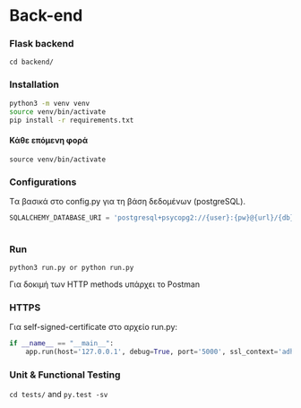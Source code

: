 # Back-end

### Flask backend
`cd backend/`

### Installation
```bash
python3 -m venv venv
source venv/bin/activate
pip install -r requirements.txt
```

#### Κάθε επόμενη φορά
`source venv/bin/activate`

### Configurations

Tα βασικά στο config.py για τη βάση δεδομένων (postgreSQL).

```python
SQLALCHEMY_DATABASE_URI = 'postgresql+psycopg2://{user}:{pw}@{url}/{db}'.format(user='postgres', pw='root',
                                                                                  url='127.0.0.1', db='soft_eng_db')
```

### Run
`python3 run.py or python run.py`

Για δοκιμή των HTTP methods υπάρχει το Postman

### HTTPS

Για self-signed-certificate στο αρχείο run.py:

```python
if __name__ == "__main__":
    app.run(host='127.0.0.1', debug=True, port='5000', ssl_context='adhoc')
```

### Unit & Functional Testing
`cd tests/` and 
`py.test -sv`